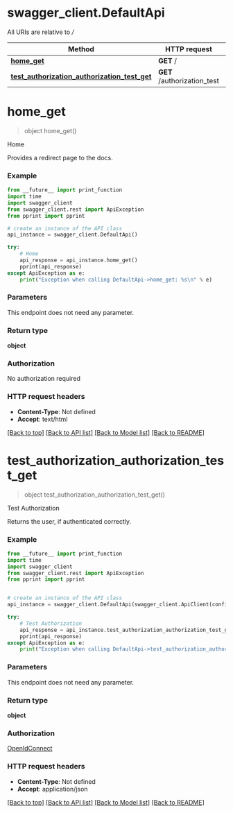 # swagger_client.DefaultApi

All URIs are relative to */*

Method | HTTP request | Description
------------- | ------------- | -------------
[**home_get**](DefaultApi.md#home_get) | **GET** / | Home
[**test_authorization_authorization_test_get**](DefaultApi.md#test_authorization_authorization_test_get) | **GET** /authorization_test | Test Authorization

# **home_get**
> object home_get()

Home

Provides a redirect page to the docs.

### Example
```python
from __future__ import print_function
import time
import swagger_client
from swagger_client.rest import ApiException
from pprint import pprint

# create an instance of the API class
api_instance = swagger_client.DefaultApi()

try:
    # Home
    api_response = api_instance.home_get()
    pprint(api_response)
except ApiException as e:
    print("Exception when calling DefaultApi->home_get: %s\n" % e)
```

### Parameters
This endpoint does not need any parameter.

### Return type

**object**

### Authorization

No authorization required

### HTTP request headers

 - **Content-Type**: Not defined
 - **Accept**: text/html

[[Back to top]](#) [[Back to API list]](../README.md#documentation-for-api-endpoints) [[Back to Model list]](../README.md#documentation-for-models) [[Back to README]](../README.md)

# **test_authorization_authorization_test_get**
> object test_authorization_authorization_test_get()

Test Authorization

Returns the user, if authenticated correctly.

### Example
```python
from __future__ import print_function
import time
import swagger_client
from swagger_client.rest import ApiException
from pprint import pprint


# create an instance of the API class
api_instance = swagger_client.DefaultApi(swagger_client.ApiClient(configuration))

try:
    # Test Authorization
    api_response = api_instance.test_authorization_authorization_test_get()
    pprint(api_response)
except ApiException as e:
    print("Exception when calling DefaultApi->test_authorization_authorization_test_get: %s\n" % e)
```

### Parameters
This endpoint does not need any parameter.

### Return type

**object**

### Authorization

[OpenIdConnect](../README.md#OpenIdConnect)

### HTTP request headers

 - **Content-Type**: Not defined
 - **Accept**: application/json

[[Back to top]](#) [[Back to API list]](../README.md#documentation-for-api-endpoints) [[Back to Model list]](../README.md#documentation-for-models) [[Back to README]](../README.md)

